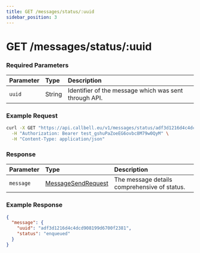 ```yaml
---
title: GET /messages/status/:uuid
sidebar_position: 3
---
```


# GET /messages/status/:uuid

### Required Parameters

| Parameter | Type   | Description                                           |
| :-------- | :----- | :---------------------------------------------------- |
| `uuid`    | String | Identifier of the message which was sent through API. |



### Example Request

```bash title=request.sh
curl -X GET "https://api.callbell.eu/v1/messages/status/adf3d1216d4c4dcd908199d6700f2381" \
  -H "Authorization: Bearer test_gshuPaZoeEG6ovbc8M79w0QyM" \
  -H "Content-Type: application/json"
```

### Response
| Parameter | Type                                                                   | Description                                  |
| :-------- | :--------------------------------------------------------------------- | :------------------------------------------- |
| `message` | [MessageSendRequest](/api_reference/object_types/message_send_request) | The message details comprehensive of status. |

### Example Response

```json title=response.json
{
  "message": {
    "uuid": "adf3d1216d4c4dcd908199d6700f2381",
    "status": "enqueued"
  }
}
```